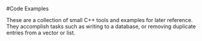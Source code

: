 #Code Examples

These are a collection of small C++ tools and examples for later reference.
They accomplish tasks such as writing to a database, or removing duplicate entries from a vector or list.
